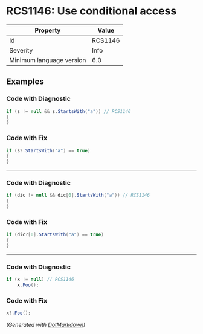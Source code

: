 # RCS1146: Use conditional access

| Property                 | Value   |
| ------------------------ | ------- |
| Id                       | RCS1146 |
| Severity                 | Info    |
| Minimum language version | 6\.0    |

## Examples

### Code with Diagnostic

```csharp
if (s != null && s.StartsWith("a")) // RCS1146
{
}
```

### Code with Fix

```csharp
if (s?.StartsWith("a") == true)
{
}
```

- - -

### Code with Diagnostic

```csharp
if (dic != null && dic[0].StartsWith("a")) // RCS1146
{
}
```

### Code with Fix

```csharp
if (dic?[0].StartsWith("a") == true)
{
}
```

- - -

### Code with Diagnostic

```csharp
if (x != null) // RCS1146
    x.Foo();
```

### Code with Fix

```csharp
x?.Foo();
```


*\(Generated with [DotMarkdown](http://github.com/JosefPihrt/DotMarkdown)\)*